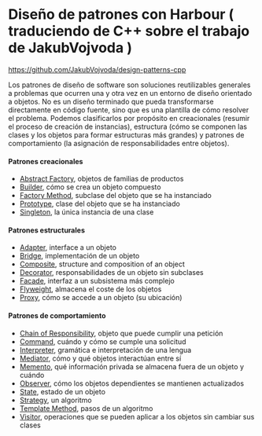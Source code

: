 # Diseño de patrones con Harbour ( traduciendo de C++ sobre el trabajo de JakubVojvoda  )
https://github.com/JakubVojvoda/design-patterns-cpp

Los patrones de diseño de software son soluciones reutilizables generales a problemas que ocurren una y otra vez en un entorno de diseño orientado a objetos. No es un diseño terminado que pueda transformarse directamente en código fuente, sino que es una plantilla de cómo resolver el problema. Podemos clasificarlos por propósito en creacionales (resumir el proceso de creación de instancias), estructura (cómo se componen las clases y los objetos para formar estructuras más grandes) y patrones de comportamiento (la asignación de responsabilidades entre objetos).

#### Patrones creacionales
- [Abstract Factory], objetos de familias de productos
- [Builder], cómo se crea un objeto compuesto
- [Factory Method], subclase del objeto que se ha instanciado
- [Prototype], clase del objeto que se ha instanciado
- [Singleton], la única instancia de una clase

#### Patrones estructurales
- [Adapter], interface a un objeto
- [Bridge], implementación de un objeto
- [Composite], structure and composition of an object
- [Decorator], responsabilidades de un objeto sin subclases
- [Facade], interfaz a un subsistema más complejo
- [Flyweight], almacena el coste de los objetos
- [Proxy], cómo se accede a un objeto (su ubicación)

#### Patrones de comportamiento
- [Chain of Responsibility], objeto que puede cumplir una petición
- [Command], cuándo y cómo se cumple una solicitud
- [Interpreter], gramática e interpretación de una lengua
- [Mediator], cómo y qué objetos interactúan entre sí
- [Memento], qué información privada se almacena fuera de un objeto y cuándo
- [Observer], cómo los objetos dependientes se mantienen actualizados
- [State], estado de un objeto
- [Strategy], un algoritmo
- [Template Method], pasos de un algoritmo
- [Visitor], operaciones que se pueden aplicar a los objetos sin cambiar sus clases

[Abstract Factory]: https://github.com/angelvisionwin/design-patterns-harbour/tree/main/abstract-factory
[Builder]: https://github.com/angelvisionwin/design-patterns-harbour/tree/main/builder
[Factory Method]: https://github.com/angelvisionwin/design-patterns-harbour/tree/main/factory-method
[Prototype]: https://github.com/angelvisionwin/design-patterns-harbour/tree/main/prototype
[Singleton]: https://github.com/angelvisionwin/design-patterns-harbour/tree/main/singleton

[Adapter]: https://github.com/angelvisionwin/design-patterns-harbour/tree/main/adapter
[Bridge]: https://github.com/angelvisionwin/design-patterns-harbour/tree/main/bridge
[Composite]: https://github.com/angelvisionwin/design-patterns-harbour/tree/main/composite
[Decorator]: https://github.com/angelvisionwin/design-patterns-harbour/tree/main/decorator
[Facade]: https://github.com/angelvisionwin/design-patterns-harbour/tree/main/facade
[Flyweight]: https://github.com/angelvisionwin/design-patterns-harbour/tree/main/flyweight
[Proxy]: https://github.com/angelvisionwin/design-patterns-harbour/tree/main/proxy
[Chain of Responsibility]: https://github.com/angelvisionwin/design-patterns-harbour/tree/main/chainofresponsibility
[Command]: https://github.com/angelvisionwin/design-patterns-harbour/tree/main/command
[Interpreter]: https://github.com/angelvisionwin/design-patterns-harbour/tree/main/interpreter
[Mediator]: https://github.com/angelvisionwin/design-patterns-harbour/tree/main/mediator
[Memento]: https://github.com/angelvisionwin/design-patterns-harbour/tree/main/memento
[Observer]: https://github.com/angelvisionwin/design-patterns-harbour/tree/main/observer
[State]: https://github.com/angelvisionwin/design-patterns-harbour/tree/main/state
[Strategy]: https://github.com/angelvisionwin/design-patterns-harbour/tree/main/strategy
[Template Method]: https://github.com/angelvisionwin/design-patterns-harbour/tree/main/template-method
[Visitor]: https://github.com/angelvisionwin/design-patterns-harbour/tree/main/visitor
